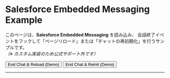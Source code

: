 <!DOCTYPE html>
<html lang="ja">
<head>
  <meta charset="UTF-8" />
  <title>Salesforce Embedded Messaging Example</title>
</head>
<body>
  <h1>Salesforce Embedded Messaging Example</h1>
  <p>
    このページは、<strong>Salesforce Embedded Messaging</strong> を読み込み、  
    会話終了イベントをフックして「ページリロード」または「チャットの再初期化」を行うサンプルです。<br>
    <em>（※ カスタム実装のため公式サポート外です）</em>
  </p>

  <!-- 操作用のボタン -->
  <button onclick="endChatAndReload()">End Chat & Reload (Demo)</button>
  <button onclick="endChatAndReinit()">End Chat & Reinit (Demo)</button>

  <hr />

  <script>
    /***********************************************************************
     * 1. Embedded Messaging 初期化関数
     *    - Salesforce が提供する bootstrap.min.js の onload で呼び出される想定
     ***********************************************************************/
    function initEmbeddedMessaging() {
      console.log('[initEmbeddedMessaging] START');

      try {
        // 1. イベントハンドラが使えるか (非公式API)
        if (window.embeddedservice_bootstrap && embeddedservice_bootstrap.settings) {
          // onEventコールバックを上書き
          const originalOnEvent = embeddedservice_bootstrap.settings.onEvent;
          embeddedservice_bootstrap.settings.onEvent = function(eventData) {
            if (originalOnEvent) {
              originalOnEvent(eventData); // 元の onEvent があれば呼ぶ
            }
            console.log('[initEmbeddedMessaging] onEvent received:', eventData);

            // もし "ConversationEnded" 的なイベントが飛んでくればここで検知
            if (eventData && eventData.type === 'ConversationEnded') {
              console.warn('[initEmbeddedMessaging] Detected conversation ended event (unofficial).');
              // 下記いずれかをコメントアウト解除して使う:
              // window.location.reload();                // ページリロード
              // reinitEmbeddedMessaging();               // チャット再初期化
            }
          };
        }

        // 2. 言語設定 (例: 'ja')
        embeddedservice_bootstrap.settings.language = 'ja';

        // 3. 初期化 (OrgID, デプロイID, Embedded Service URL, オプション) を実際の値に書き換えてください
        embeddedservice_bootstrap.init(
          '00DIS000002CjVn',  // Org ID (例)
          'MIAW4',           // Deployment ID (例)
          'https://daihachi20240927.my.site.com/ESWMIAW41737545576136', // Embedded Service URL
          {
            scrt2URL: 'https://daihachi20240927.my.salesforce-scrt.com'
          }
        );

        console.log('[initEmbeddedMessaging] SUCCESS: Embedded Messaging initialized.');
      } catch (err) {
        console.error('[initEmbeddedMessaging] ERROR:', err);
      }

      console.log('[initEmbeddedMessaging] END');

      // 4. フォールバックとしてDOM監視を開始 (イベントが来ない場合用)
      startDOMObserverForChatEnd();
    }

    /***********************************************************************
     * 2. フォールバック: MutationObserver を使って "会話終了" UI を検知
     *    - もし onEvent コールバックが機能しない場合、DOM変化を監視して
     *      "会話終了" メッセージやボタン等が出現したら反応する。
     *    - 実際にどういうテキストやクラス名が使われているか、要確認。
     ***********************************************************************/
    function startDOMObserverForChatEnd() {
      console.log('[startDOMObserverForChatEnd] Starting MutationObserver...');

      const targetNode = document.body;
      const observer = new MutationObserver((mutationsList) => {
        for (const mutation of mutationsList) {
          // 追加されたノードをチェック
          if (mutation.addedNodes) {
            mutation.addedNodes.forEach((node) => {
              if (node.nodeType === Node.ELEMENT_NODE) {
                const el = node;
                // 例: "会話が終了しました" と書かれた要素を見つけたら
                if (el.innerText && el.innerText.includes('会話が終了しました')) {
                  console.warn('[DOMObserver] Detected "会話が終了しました" text. Forcing reload or reinit...');
                  // window.location.reload();  // リロードする場合
                  // reinitEmbeddedMessaging(); // 再初期化する場合
                }
              }
            });
          }
        }
      });

      observer.observe(targetNode, { childList: true, subtree: true });
    }

    /***********************************************************************
     * 3. チャットを手動で終了 (デモ用)
     *    - 実際にはユーザやエージェントが終了ボタンを押す
     *      もしくは onEvent/DOM監視で終了を検知して対処する
     ***********************************************************************/
    function endChatAndReload() {
      // ここではデモ用に "removeIframe" + リロード
      forceCloseChatIframe();
      setTimeout(() => {
        window.location.reload();
      }, 1000);
    }

    function endChatAndReinit() {
      // ここではデモ用に "removeIframe" + 再初期化
      forceCloseChatIframe();
      setTimeout(() => {
        reinitEmbeddedMessaging();
      }, 1000);
    }

    /***********************************************************************
     * 4. チャットウィンドウを強制的に閉じる (iframe削除) 関数
     ***********************************************************************/
    function forceCloseChatIframe() {
      console.log('[forceCloseChatIframe] Attempting to close chat iframe via removeIframe or DOM removal...');

      // 1. もし embeddedservice_bootstrap.core.removeIframe が使えるなら呼ぶ
      if (
        window.embeddedservice_bootstrap &&
        window.embeddedservice_bootstrap.core &&
        typeof window.embeddedservice_bootstrap.core.removeIframe === 'function'
      ) {
        try {
          window.embeddedservice_bootstrap.core.removeIframe();
          console.log('[forceCloseChatIframe] Called removeIframe()');
        } catch (err) {
          console.warn('[forceCloseChatIframe] removeIframe() error:', err);
        }
      } else {
        console.log('[forceCloseChatIframe] removeIframe() not found, removing iframe from DOM...');

        // 2. iframe を直接削除
        const chatIframe = document.querySelector('iframe[data-embeddedmessaging], iframe[class*="embeddedMessaging"]');
        if (chatIframe) {
          chatIframe.remove();
          console.log('[forceCloseChatIframe] Removed chat iframe directly.');
        } else {
          console.log('[forceCloseChatIframe] No chat iframe found.');
        }
      }
    }

    /***********************************************************************
     * 5. 再初期化関数
     *   - destroy → 新しいscriptタグ読み込み → initEmbeddedMessaging()
     *   - ここでは簡易的に "既存iframeを削除" + "再度 init" だけ
     ***********************************************************************/
    function reinitEmbeddedMessaging() {
      console.log('[reinitEmbeddedMessaging] START');

      // iframeやlocalStorageを削除して完全な再初期化をしたい場合は、
      // destroyEmbeddedMessaging() の実装を流用してください。
      // ここでは簡略版として "forceCloseChatIframe" だけ呼ぶ。
      forceCloseChatIframe();

      // もし bootstrap.min.js のscriptタグ自体を抜き差しするなら下記のように書く:
      //   1) scriptタグを remove()
      //   2) setTimeoutで再insert()
      //   3) onload で initEmbeddedMessaging()

      // ここでは手短に "initEmbeddedMessaging()" を直接呼ぶ (既にスクリプトは読み込まれている前提)
      setTimeout(() => {
        if (window.embeddedservice_bootstrap) {
          console.log('[reinitEmbeddedMessaging] calling initEmbeddedMessaging()...');
          initEmbeddedMessaging();
        } else {
          console.warn('[reinitEmbeddedMessaging] embeddedservice_bootstrap not defined. Possibly script was removed?');
        }
      }, 500);

      console.log('[reinitEmbeddedMessaging] END');
    }
  </script>

  <!-- 
       6. Salesforce が提供する bootstrap.min.js の読み込み
          onload で initEmbeddedMessaging() を呼ぶ 
  -->
  <script
    type="text/javascript"
    src="https://daihachi20240927.my.site.com/ESWMIAW41737545576136/assets/js/bootstrap.min.js"
    onload="initEmbeddedMessaging()"
  ></script>
</body>
</html>

